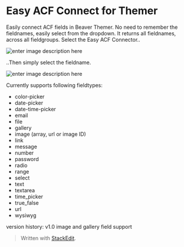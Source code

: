 
# Easy ACF Connect for Themer

Easily connect ACF fields in Beaver Themer. No need to remember the fieldnames, easily select from the dropdown. It returns all fieldnames, across all fieldgroups.
Select the Easy ACF Connector..

![enter image description here](https://lh3.googleusercontent.com/1Pi-SVAFiXOP77oH82F3AYBN0Q2WbdiL1n48dMeRiMcTHekMJOCHzHP7UMqpX5zkKnJsg9P-UT_V)

..Then simply select the fieldname.

![enter image description here](https://lh3.googleusercontent.com/oSHMcEHknUt-Bir3INA6O4JOSmxjC3-2XOjZDc_KoPURfuoZRe_1OrT5i6wDMh_iAyBDEyCWUO2O)

Currently supports following fieldtypes:

 - color-picker
 - date-picker
 - date-time-picker
 - email
 - file
 - gallery
 - image (array, url or image ID)
 - link
 - message
 - number
 - password
 - radio
 - range
 - select
 - text
 - textarea
 - time_picker
 - true_false
 - url
 - wysiwyg

version history:
v1.0			image and gallery field support

> Written with [StackEdit](https://stackedit.io/).
